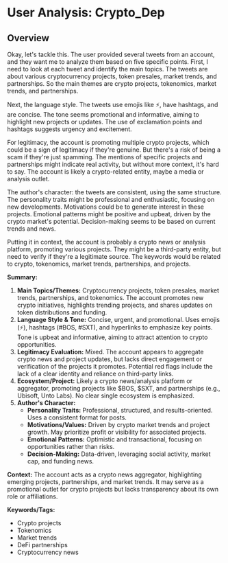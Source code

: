 # User Analysis: Crypto_Dep

## Overview

<think>
Okay, let's tackle this. The user provided several tweets from an account, and they want me to analyze them based on five specific points. First, I need to look at each tweet and identify the main topics. The tweets are about various cryptocurrency projects, token presales, market trends, and partnerships. So the main themes are crypto projects, tokenomics, market trends, and partnerships.

Next, the language style. The tweets use emojis like ⚡️, have hashtags, and are concise. The tone seems promotional and informative, aiming to highlight new projects or updates. The use of exclamation points and hashtags suggests urgency and excitement.

For legitimacy, the account is promoting multiple crypto projects, which could be a sign of legitimacy if they're genuine. But there's a risk of being a scam if they're just spamming. The mentions of specific projects and partnerships might indicate real activity, but without more context, it's hard to say. The account is likely a crypto-related entity, maybe a media or analysis outlet.

The author's character: the tweets are consistent, using the same structure. The personality traits might be professional and enthusiastic, focusing on new developments. Motivations could be to generate interest in these projects. Emotional patterns might be positive and upbeat, driven by the crypto market's potential. Decision-making seems to be based on current trends and news.

Putting it in context, the account is probably a crypto news or analysis platform, promoting various projects. They might be a third-party entity, but need to verify if they're a legitimate source. The keywords would be related to crypto, tokenomics, market trends, partnerships, and projects.
</think>

**Summary:**  
1. **Main Topics/Themes:** Cryptocurrency projects, token presales, market trends, partnerships, and tokenomics. The account promotes new crypto initiatives, highlights trending projects, and shares updates on token distributions and funding.  
2. **Language Style & Tone:** Concise, urgent, and promotional. Uses emojis (⚡️), hashtags (#BOS, #SXT), and hyperlinks to emphasize key points. Tone is upbeat and informative, aiming to attract attention to crypto opportunities.  
3. **Legitimacy Evaluation:** Mixed. The account appears to aggregate crypto news and project updates, but lacks direct engagement or verification of the projects it promotes. Potential red flags include the lack of a clear identity and reliance on third-party links.  
4. **Ecosystem/Project:** Likely a crypto news/analysis platform or aggregator, promoting projects like $BOS, $SXT, and partnerships (e.g., Ubisoft, Unto Labs). No clear single ecosystem is emphasized.  
5. **Author's Character:**  
   - **Personality Traits:** Professional, structured, and results-oriented. Uses a consistent format for posts.  
   - **Motivations/Values:** Driven by crypto market trends and project growth. May prioritize profit or visibility for associated projects.  
   - **Emotional Patterns:** Optimistic and transactional, focusing on opportunities rather than risks.  
   - **Decision-Making:** Data-driven, leveraging social activity, market cap, and funding news.  

**Context:** The account acts as a crypto news aggregator, highlighting emerging projects, partnerships, and market trends. It may serve as a promotional outlet for crypto projects but lacks transparency about its own role or affiliations.  

**Keywords/Tags:**  
- Crypto projects  
- Tokenomics  
- Market trends  
- DeFi partnerships  
- Cryptocurrency news